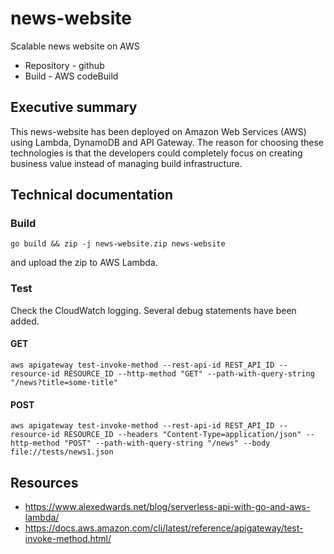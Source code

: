 # news-website

Scalable news website on AWS

* Repository - github
* Build - AWS codeBuild

## Executive summary

This news-website has been deployed on Amazon Web Services (AWS) using Lambda,
DynamoDB and API Gateway. The reason for choosing these technologies is that
the developers could completely focus on creating business value instead of
managing build infrastructure.

## Technical documentation

### Build

```
go build && zip -j news-website.zip news-website
```

and upload the zip to AWS Lambda.

### Test

Check the CloudWatch logging. Several debug statements have been added.

#### GET

```
aws apigateway test-invoke-method --rest-api-id REST_API_ID --resource-id RESOURCE_ID --http-method "GET" --path-with-query-string "/news?title=some-title"
```

#### POST

```
aws apigateway test-invoke-method --rest-api-id REST_API_ID --resource-id RESOURCE_ID --headers "Content-Type=application/json" --http-method "POST" --path-with-query-string "/news" --body file://tests/news1.json
```

## Resources

* <https://www.alexedwards.net/blog/serverless-api-with-go-and-aws-lambda/>
* <https://docs.aws.amazon.com/cli/latest/reference/apigateway/test-invoke-method.html/>